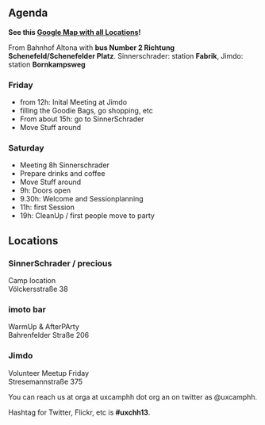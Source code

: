 
## Agenda

**See this [Google Map with all Locations](https://mapsengine.google.com/map/edit?mid=zdHs4YEi5Hp0.kaHm4XSQwVCw)!**

From Bahnhof Altona with **bus Number 2 Richtung Schenefeld/Schenefelder Platz**. Sinnerschrader: station **Fabrik**, Jimdo: station **Bornkampsweg**

### Friday

- from 12h: Inital Meeting at Jimdo
- filling the Goodie Bags, go shopping, etc
- From about 15h: go to SinnerSchrader
- Move Stuff around


### Saturday

- Meeting 8h Sinnerschrader
- Prepare drinks and coffee
- Move Stuff around
- 9h: Doors open
- 9.30h: Welcome and Sessionplanning
- 11h: first Session
- 19h: CleanUp / first people move to party


## Locations


### SinnerSchrader / precious
Camp location  
Völckersstraße 38

### imoto bar
WarmUp & AfterPArty  
Bahrenfelder Straße 206

### Jimdo
Volunteer Meetup Friday  
Stresemannstraße 375


You can reach us at orga at uxcamphh dot org an on twitter as @uxcamphh.

Hashtag for Twitter, Flickr, etc is **#uxchh13**.